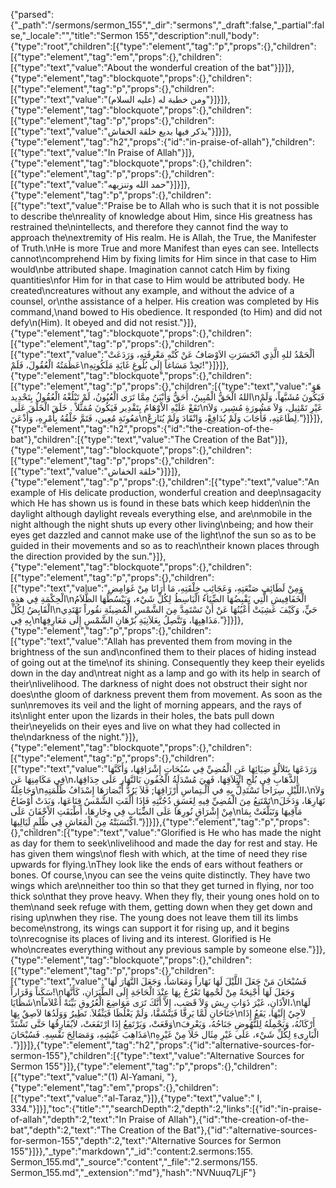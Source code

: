 {"parsed":{"_path":"/sermons/sermon_155","_dir":"sermons","_draft":false,"_partial":false,"_locale":"","title":"Sermon 155","description":null,"body":{"type":"root","children":[{"type":"element","tag":"p","props":{},"children":[{"type":"element","tag":"em","props":{},"children":[{"type":"text","value":"About the wonderful creation of the bat"}]}]},{"type":"element","tag":"blockquote","props":{},"children":[{"type":"element","tag":"p","props":{},"children":[{"type":"text","value":"ومن خطبة له (عليه السلام)"}]}]},{"type":"element","tag":"blockquote","props":{},"children":[{"type":"element","tag":"p","props":{},"children":[{"type":"text","value":"يذكر فيها بديع خلقة الخفاش"}]}]},{"type":"element","tag":"h2","props":{"id":"in-praise-of-allah"},"children":[{"type":"text","value":"In Praise of Allah"}]},{"type":"element","tag":"blockquote","props":{},"children":[{"type":"element","tag":"p","props":{},"children":[{"type":"text","value":"حمد الله وتنزيهه"}]}]},{"type":"element","tag":"p","props":{},"children":[{"type":"text","value":"Praise be to Allah who is such that it is not possible to describe the\nreality of knowledge about Him, since His greatness has restrained the\nintellects, and therefore they cannot find the way to approach the\nextremity of His realm. He is Allah, the True, the Manifester of Truth.\nHe is more True and more Manifest than eyes can see. Intellects cannot\ncomprehend Him by fixing limits for Him since in that case to Him would\nbe attributed shape. Imagination cannot catch Him by fixing quantities\nfor Him for in that case to Him would be attributed body. He created\ncreatures without any example, and without the advice of a counsel, or\nthe assistance of a helper. His creation was completed by His command,\nand bowed to His obedience. It responded (to Him) and did not defy\n(Him). It obeyed and did not resist."}]},{"type":"element","tag":"blockquote","props":{},"children":[{"type":"element","tag":"p","props":{},"children":[{"type":"text","value":"ألْحَمْدُ للهِ الَّذِي انْحَسَرَتِ الاَوْصَافُ عَنْ كُنْهِ مَعْرِفَتِهِ، وَرَدَعَتْ عَظَمَتُهُ الْعُقُولَ، فَلَمْ\nتَجِدْ مَسَاغاً إِلَى بُلُوغِ غَايَةِ مَلَكُوتِهِ!"}]}]},{"type":"element","tag":"blockquote","props":{},"children":[{"type":"element","tag":"p","props":{},"children":[{"type":"text","value":"هَوَ اللهُ الْحَقُّ الْمُبِينُ، أَحَقُّ وَأَبْيَنُ مِمَّا تَرَى الْعُيُونُ، لَمْ تَبْلُغْهُ الْعُقُولُ بِتَحْدِيد\nفَيَكُونَ مُشَبَّهاً، وَلَمْ تَقَعْ عَلَيْهِ الاْوْهَامُ بِتَقْدِير فَيَكُونَ مُمَثَّلاً . خَلَقَ الْخَلْقَ عَلَى\nغَيْرِ تَمْثِيل، وَلاَ مَشُورَةِ مُشِير، وَلاَ مَعُونَةِ مُعِين، فَتَمَّ خَلْقُهُ بِأَمْرِهِ، وَأَذْعَنَ\nلِطَاعَتِهِ، فَأَجَابَ وَلَمْ يُدَافِعْ، وَانْقَادَ وَلَمْ يُنَازِعْ."}]}]},{"type":"element","tag":"h2","props":{"id":"the-creation-of-the-bat"},"children":[{"type":"text","value":"The Creation of the Bat"}]},{"type":"element","tag":"blockquote","props":{},"children":[{"type":"element","tag":"p","props":{},"children":[{"type":"text","value":"خلقة الخفاش"}]}]},{"type":"element","tag":"p","props":{},"children":[{"type":"text","value":"An example of His delicate production, wonderful creation and deep\nsagacity which He has shown us is found in these bats which keep hidden\nin the daylight although daylight reveals everything else, and are\nmobile in the night although the night shuts up every other living\nbeing; and how their eyes get dazzled and cannot make use of the light\nof the sun so as to be guided in their movements and so as to reach\ntheir known places through the direction provided by the sun."}]},{"type":"element","tag":"blockquote","props":{},"children":[{"type":"element","tag":"p","props":{},"children":[{"type":"text","value":"وَمِنْ لَطَائِفِ صَنْعَتِهِ، وَعَجَائِبِ خِلْقَتِهِ، مَا أَرَانَا مِنْ غَوَامِضِ الْحِكْمَةِ فِي هذِهِ\nالْخَفَافِيشِ الَّتِي يَقْبِضُهَا الضِّيَاءُ الْبَاسِطُ لِكُلِّ شَيْء، وَيَبْسُطُهَا الظَّلاَمُ الْقَابِضُ لِكُلِّ\nحَيٍّ، وَكَيْفَ عَشِيَتْ أَعْيُنُهَا عَنْ أَنْ تَسْتَمِدَّ مِنَ الشَّمْسِ الْمُضِيئَةِ نقُوراً تَهْتَدِي بِهِ فِي\nمَذَاهِبِهَا، وَتَتَّصِلُ بِعَلاَنِيَةِ بُرْهَانِ الشَّمْسِ إِلَى مَعَارِفِهَا."}]}]},{"type":"element","tag":"p","props":{},"children":[{"type":"text","value":"Allah has prevented them from moving in the brightness of the sun and\nconfined them to their places of hiding instead of going out at the time\nof its shining. Consequently they keep their eyelids down in the day and\ntreat night as a lamp and go with its help in search of their\nlivelihood. The darkness of night does not obstruct their sight nor does\nthe gloom of darkness prevent them from movement. As soon as the sun\nremoves its veil and the light of morning appears, and the rays of its\nlight enter upon the lizards in their holes, the bats pull down their\neyelids on their eyes and live on what they had collected in the\ndarkness of the night."}]},{"type":"element","tag":"blockquote","props":{},"children":[{"type":"element","tag":"p","props":{},"children":[{"type":"text","value":"وَرَدَعَهَا بِتَلاَلُؤِ ضِيَائِهَا عَنِ الْمُضِيِّ فِي سُبُحَاتِ إِشْرَاقِهَا، وَأَكَنَّهَا فِي مَكَامِنِهَا عَنِ\nالذَّهَابِ فِى بُلَجِ ائْتِلاَقِهَا، فَهِيَ مُسْدَلَةُ الْجُفُونِ بَالنَّهَارِ عَلَى حِدَاقِهَا، وَجَاعِلَةُ\nاللَّيْلِ سِرَاجاً تَسْتَدِلُّ بِهِ في الْـتِماسِ أَرْزَاقِهَا; فَلاَ يَرُدُّ أَبْصَارَهَا إِسْدَافُ ظُلْمَتِهِ،\nوَلاَ تَمْتَنِعُ مِنَ الْمُضِيِّ فِيهِ لِغَسَقِ دُجُنَّتِهِ فَإِذَا أَلْقَتِ الشَّمْسُ قِنَاعَهَا، وَبَدَتْ أَوْضَاحُ\nنَهَارِهَا، وَدَخَلَ مِنْ إِشْرَاقِ نُورِهَا عَلَى الضِّبَابِ فِي وِجَارِهَا، أَطْبَقَتِ الاْجْفَانَ عَلَى\nمَآقِيهَا وَتَبَلَّغَتْ بِمَا اكْتَسَبَتْهُ مِنَ الْمَعَاشِ فِي ظُلَمِ لَيَالِيهَا."}]}]},{"type":"element","tag":"p","props":{},"children":[{"type":"text","value":"Glorified is He who has made the night as day for them to seek\nlivelihood and made the day for rest and stay. He has given them wings\nof flesh with which, at the time of need they rise upwards for flying.\nThey look like the ends of ears without feathers or bones. Of course,\nyou can see the veins quite distinctly. They have two wings which are\nneither too thin so that they get turned in flying, nor too thick so\nthat they prove heavy. When they fly, their young ones hold on to them\nand seek refuge with them, getting down when they get down and rising up\nwhen they rise. The young does not leave them till its limbs become\nstrong, its wings can support it for rising up, and it begins to\nrecognise its places of living and its interest. Glorified is He who\ncreates everything without any previous sample by someone else."}]},{"type":"element","tag":"blockquote","props":{},"children":[{"type":"element","tag":"p","props":{},"children":[{"type":"text","value":"فَسُبْحَانَ مَنْ جَعَلَ اللَّيْلَ لَهَا نَهَاراً وَمَعَاشاً، وَجَعَلَ النَّهَارَ لَهَا سَكَناً وَقَرَاراً!\nوَجَعَلَ لَهَا أَجْنِحَةً مِنْ لَحْمِهَا تَعْرُجُ بِهَا عِنْدَ الْحَاجَةِ إِلَى الطَّيَرَانِ، كَأَنَّهَا شَظَايَا\nالاْذَانِ، غَيْرَ ذَوَاتِ رِيش وَلاَ قَصَب، إِلاَّ أَنَّكَ تَرَى مَوَاضِعَ الْعُرُوقِ بَيِّنَةً أَعْلاَماً،\nلَهَا جَنَاحَانِ لَمَّا يَرِقَّا فَيَنْشَقَّا، وَلَمْ يَغْلُظَا فَيَثْقُلاَ. تَطِيرُ وَوَلَدُهَا لاَصِقٌ بِهَا\nلاَجِيٌ إِلَيْهَا، يَقَعُ إِذَا وَقَعَتْ، وَيَرْتَفِعُ إِذَا ارْتَفَعَتْ، لاَيُفَارِقُهَا حَتَّى تَشْتَدَّ\nأَرْكَانُهُ، وَيَحْمِلَهُ لِلنُّهُوضِ جَنَاحُهُ، وَيَعْرِفَ مَذَاهِبَ عَيْشِهِ، وَمَصَالِحَ نَفْسِهِ. فَسُبْحَانَ\nالْبَارِىءِ لِكُلِّ شَيْء، عَلَى غَيْرِ مِثَال خَلاَ مِنْ غَيْرِهِ ."}]}]},{"type":"element","tag":"h2","props":{"id":"alternative-sources-for-sermon-155"},"children":[{"type":"text","value":"Alternative Sources for Sermon 155"}]},{"type":"element","tag":"p","props":{},"children":[{"type":"text","value":"(1) Al-Yamani, "},{"type":"element","tag":"em","props":{},"children":[{"type":"text","value":"al-Taraz,"}]},{"type":"text","value":" I, 334."}]}],"toc":{"title":"","searchDepth":2,"depth":2,"links":[{"id":"in-praise-of-allah","depth":2,"text":"In Praise of Allah"},{"id":"the-creation-of-the-bat","depth":2,"text":"The Creation of the Bat"},{"id":"alternative-sources-for-sermon-155","depth":2,"text":"Alternative Sources for Sermon 155"}]}},"_type":"markdown","_id":"content:2.sermons:155. Sermon_155.md","_source":"content","_file":"2.sermons/155. Sermon_155.md","_extension":"md"},"hash":"NVNuuq7LjF"}